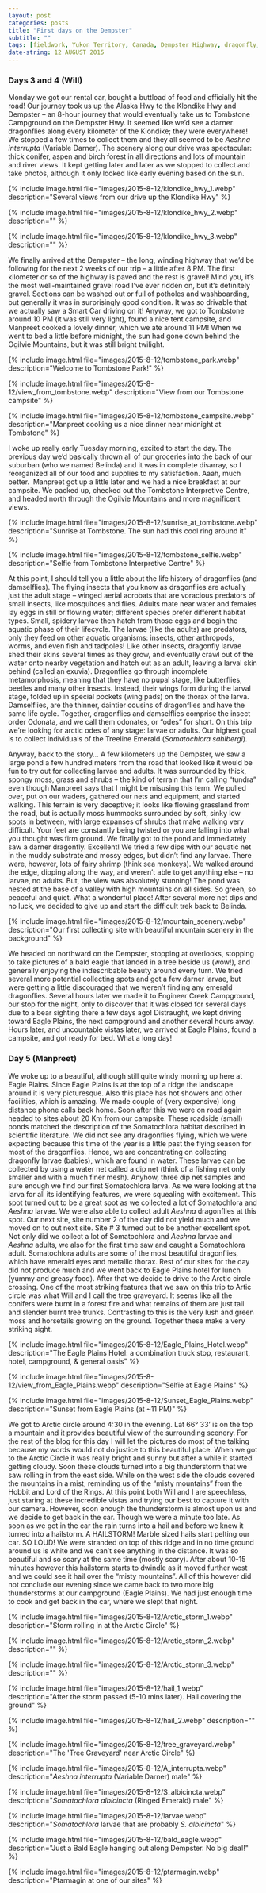 ```yaml
---
layout: post
categories: posts
title: "First days on the Dempster"
subtitle: ""
tags: [fieldwork, Yukon Territory, Canada, Dempster Highway, dragonfly, Arctic Circle, research, phylogenetics]
date-string: 12 AUGUST 2015
---
```


### Days 3 and 4 (Will)

Monday we got our rental car, bought a buttload of food and officially hit the road! Our journey took us up the Alaska Hwy to the Klondike Hwy and Dempster – an 8-hour journey that would eventually take us to Tombstone Campground on the Dempster Hwy. It seemed like we’d see a darner dragonflies along every kilometer of the Klondike; they were everywhere! We stopped a few times to collect them and they all seemed to be *Aeshna interrupta* (Variable Darner). The scenery along our drive was spectacular: thick conifer, aspen and birch forest in all directions and lots of mountain and river views. It kept getting later and later as we stopped to collect and take photos, although it only looked like early evening based on the sun. 

{% include image.html file="images/2015-8-12/klondike_hwy_1.webp" description="Several views from our drive up the Klondike Hwy" %}

{% include image.html file="images/2015-8-12/klondike_hwy_2.webp" description="" %}

{% include image.html file="images/2015-8-12/klondike_hwy_3.webp" description="" %}

We finally arrived at the Dempster – the long, winding highway that we’d be following for the next 2 weeks of our trip – a little after 8 PM. The first kilometer or so of the highway is paved and the rest is gravel! Mind you, it’s the most well-maintained gravel road I’ve ever ridden on, but it’s definitely gravel. Sections can be washed out or full of potholes and washboarding, but generally it was in surprisingly good condition. It was so drivable that we actually saw a Smart Car driving on it! Anyway, we got to Tombstone around 10 PM (it was still very light), found a nice tent campsite, and Manpreet cooked a lovely dinner, which we ate around 11 PM! When we went to bed a little before midnight, the sun had gone down behind the Ogilvie Mountains, but it was still bright twilight.

{% include image.html file="images/2015-8-12/tombstone_park.webp" description="Welcome to Tombstone Park!" %}

{% include image.html file="images/2015-8-12/view_from_tombstone.webp" description="View from our Tombstone campsite" %}

{% include image.html file="images/2015-8-12/tombstone_campsite.webp" description="Manpreet cooking us a nice dinner near midnight at Tombstone" %}

I woke up really early Tuesday morning, excited to start the day. The previous day we’d basically thrown all of our groceries into the back of our suburban (who we named Belinda) and it was in complete disarray, so I reorganized all of our food and supplies to my satisfaction. Aaah, much better.  Manpreet got up a little later and we had a nice breakfast at our campsite. We packed up, checked out the Tombstone Interpretive Centre, and headed north through the Ogilvie Mountains and more magnificent views.

{% include image.html file="images/2015-8-12/sunrise_at_tombstone.webp" description="Sunrise at Tombstone. The sun had this cool ring around it" %}

{% include image.html file="images/2015-8-12/tombstone_selfie.webp" description="Selfie from Tombstone Interpretive Centre" %}

At this point, I should tell you a little about the life history of dragonflies (and damselflies). The flying insects that you know as dragonflies are actually just the adult stage – winged aerial acrobats that are voracious predators of small insects, like mosquitoes and flies. Adults mate near water and females lay eggs in still or flowing water; different species prefer different habitat types. Small, spidery larvae then hatch from those eggs and begin the aquatic phase of their lifecycle. The larvae (like the adults) are predators, only they feed on other aquatic organisms: insects, other arthropods, worms, and even fish and tadpoles! Like other insects, dragonfly larvae shed their skins several times as they grow, and eventually crawl out of the water onto nearby vegetation and hatch out as an adult, leaving a larval skin behind (called an exuvia). Dragonflies go through incomplete metamorphosis, meaning that they have no pupal stage, like butterflies, beetles and many other insects. Instead, their wings form during the larval stage, folded up in special pockets (wing pads) on the thorax of the larva. Damselflies, are the thinner, daintier cousins of dragonflies and have the same life cycle. Together, dragonflies and damselflies comprise the insect order Odonata, and we call them odonates, or “odes” for short. On this trip we’re looking for arctic odes of any stage: larvae or adults. Our highest goal is to collect individuals of the Treeline Emerald (*Somatochlora sahlbergi*).

Anyway, back to the story… A few kilometers up the Dempster, we saw a large pond a few hundred meters from the road that looked like it would be fun to try out for collecting larvae and adults. It was surrounded by thick, spongy moss, grass and shrubs – the kind of terrain that I’m calling “tundra” even though Manpreet says that I might be misusing this term. We pulled over, put on our waders, gathered our nets and equipment, and started walking. This terrain is very deceptive; it looks like flowing grassland from the road, but is actually moss hummocks surrounded by soft, sinky low spots in between, with large expanses of shrubs that make walking very difficult. Your feet are constantly being twisted or you are falling into what you thought was firm ground. We finally got to the pond and immediately saw a darner dragonfly. Excellent! We tried a few dips with our aquatic net in the muddy substrate and mossy edges, but didn’t find any larvae. There were, however, lots of fairy shrimp (think sea monkeys). We walked around the edge, dipping along the way, and weren’t able to get anything else – no larvae, no adults. But, the view was absolutely stunning! The pond was nested at the base of a valley with high mountains on all sides. So green, so peaceful and quiet. What a wonderful place! After several more net dips and no luck, we decided to give up and start the difficult trek back to Belinda.

{% include image.html file="images/2015-8-12/mountain_scenery.webp" description="Our first collecting site with beautiful mountain scenery in the background" %}

We headed on northward on the Dempster, stopping at overlooks, stopping to take pictures of a bald eagle that landed in a tree beside us (wow!), and generally enjoying the indescribable beauty around every turn. We tried several more potential collecting spots and got a few darner larvae, but were getting a little discouraged that we weren’t finding any emerald dragonflies. Several hours later we made it to Engineer Creek Campground, our stop for the night, only to discover that it was closed for several days due to a bear sighting there a few days ago! Distraught, we kept driving toward Eagle Plains, the next campground and another several hours away. Hours later, and uncountable vistas later, we arrived at Eagle Plains, found a campsite, and got ready for bed. What a long day!

### Day 5 (Manpreet)

We woke up to a beautiful, although still quite windy morning up here at Eagle Plains. Since Eagle Plains is at the top of a ridge the landscape around it is very picturesque. Also this place has hot showers and other facilities, which is amazing. We made couple of (very expensive) long distance phone calls back home. Soon after this we were on road again headed to sites about 20 Km from our campsite. These roadside (small) ponds matched the description of the Somatochlora habitat described in scientific literature. We did not see any dragonflies flying, which we were expecting because this time of the year is a little past the flying season for most of the dragonflies. Hence, we are concentrating on collecting dragonfly larvae (babies), which are found in water. These larvae can be collected by using a water net called a dip net (think of a fishing net only smaller and with a much finer mesh). Anyhow, three dip net samples and sure enough we find our first Somatochlora larva. As we were looking at the larva for all its identifying features, we were squealing with excitement. This spot turned out to be a great spot as we collected a lot of Somatochlora and *Aeshna* larvae. We were also able to collect adult *Aeshna* dragonflies at this spot. Our next site, site number 2 of the day did not yield much and we moved on to out next site. Site # 3 turned out to be another excellent spot. Not only did we collect a lot of Somatochlora and *Aeshna* larvae and *Aeshna* adults, we also for the first time saw and caught a Somatochlora adult. Somatochlora adults are some of the most beautiful dragonflies, which have emerald eyes and metallic thorax. Rest of our sites for the day did not produce much and we went back to Eagle Plains hotel for lunch (yummy and greasy food). After that we decide to drive to the Arctic circle crossing. One of the most striking features that we saw on this trip to Artic circle was what Will and I call the tree graveyard. It seems like all the conifers were burnt in a forest fire and what remains of them are just tall and slender burnt tree trunks. Contrasting to this is the very lush and green moss and horsetails growing on the ground. Together these make a very striking sight.

{% include image.html file="images/2015-8-12/Eagle_Plains_Hotel.webp" description="The Eagle Plains Hotel: a combination truck stop, restaurant, hotel, campground, & general oasis" %}

{% include image.html file="images/2015-8-12/view_from_Eagle_Plains.webp" description="Selfie at Eagle Plains" %}

{% include image.html file="images/2015-8-12/Sunset_Eagle_Plains.webp" description="Sunset from Eagle Plains (at ~11 PM)" %}

We got to Arctic circle around 4:30 in the evening. Lat 66° 33’ is on the top a mountain and it provides beautiful view of the surrounding scenery. For the rest of the blog for this day I will let the pictures do most of the talking because my words would not do justice to this beautiful place. When we got to the Arctic Circle it was really bright and sunny but after a while it started getting cloudy. Soon these clouds turned into a big thunderstorm that we saw rolling in from the east side. While on the west side the clouds covered the mountains in a mist, reminding us of the “misty mountains” from the Hobbit and Lord of the Rings. At this point both Will and I are speechless, just staring at these incredible vistas and trying our best to capture it with our camera. However, soon enough the thunderstorm is almost upon us and we decide to get back in the car. Though we were a minute too late. As soon as we got in the car the rain turns into a hail and before we knew it turned into a hailstorm. A HAILSTORM! Marble sized hails start pelting our car. SO LOUD! We were stranded on top of this ridge and in no time ground around us is white and we can’t see anything in the distance. It was so beautiful and so scary at the same time (mostly scary). After about 10-15 minutes however this hailstorm starts to dwindle as it moved further west and we could see it hail over the “misty mountains”. All of this however did not conclude our evening since we came back to two more big thunderstorms at our campground (Eagle Plains). We had just enough time to cook and get back in the car, where we slept that night. 

{% include image.html file="images/2015-8-12/Arctic_storm_1.webp" description="Storm rolling in at the Arctic Circle" %}

{% include image.html file="images/2015-8-12/Arctic_storm_2.webp" description="" %}

{% include image.html file="images/2015-8-12/Arctic_storm_3.webp" description="" %}

{% include image.html file="images/2015-8-12/hail_1.webp" description="After the storm passed (5-10 mins later). Hail covering the ground" %}

{% include image.html file="images/2015-8-12/hail_2.webp" description="" %}

{% include image.html file="images/2015-8-12/tree_graveyard.webp" description="The 'Tree Graveyard' near Arctic Circle" %}

{% include image.html file="images/2015-8-12/A_interrupta.webp" description="<i>Aeshna interrupta</i> (Variable Darner) male" %}

{% include image.html file="images/2015-8-12/S_albicincta.webp" description="<i>Somatochlora albicincta</i> (Ringed Emerald) male" %}

{% include image.html file="images/2015-8-12/larvae.webp" description="<i>Somatochlora</i> larvae that are probably <i>S. albicincta</i>" %}

{% include image.html file="images/2015-8-12/bald_eagle.webp" description="Just a Bald Eagle hanging out along Dempster. No big deal!" %}

{% include image.html file="images/2015-8-12/ptarmagin.webp" description="Ptarmagin at one of our sites" %}
